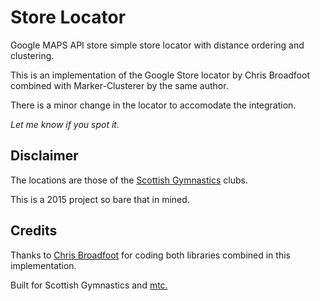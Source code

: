 Store Locator
=============

Google MAPS API store simple store locator with distance ordering and clustering.

This is an implementation of the Google Store locator by Chris Broadfoot combined with Marker-Clusterer by the same author.

There is a minor change in the locator to accomodate the integration.

_Let me know if you spot it._


Disclaimer
----------
The locations are those of the [Scottish Gymnastics](https://www.scottishgymnastics.org/) clubs.

This is a 2015 project so bare that in mined.


Credits
-------

Thanks to [Chris Broadfoot](https://github.com/broady) for coding both libraries combined in this implementation.

Built for Scottish Gymnastics and [mtc.](https://www.mtcmedia.co.uk/)
